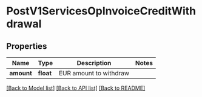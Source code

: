 # PostV1ServicesOpInvoiceCreditWithdrawal

## Properties
Name | Type | Description | Notes
------------ | ------------- | ------------- | -------------
**amount** | **float** | EUR amount to withdraw | 

[[Back to Model list]](../README.md#documentation-for-models) [[Back to API list]](../README.md#documentation-for-api-endpoints) [[Back to README]](../README.md)


